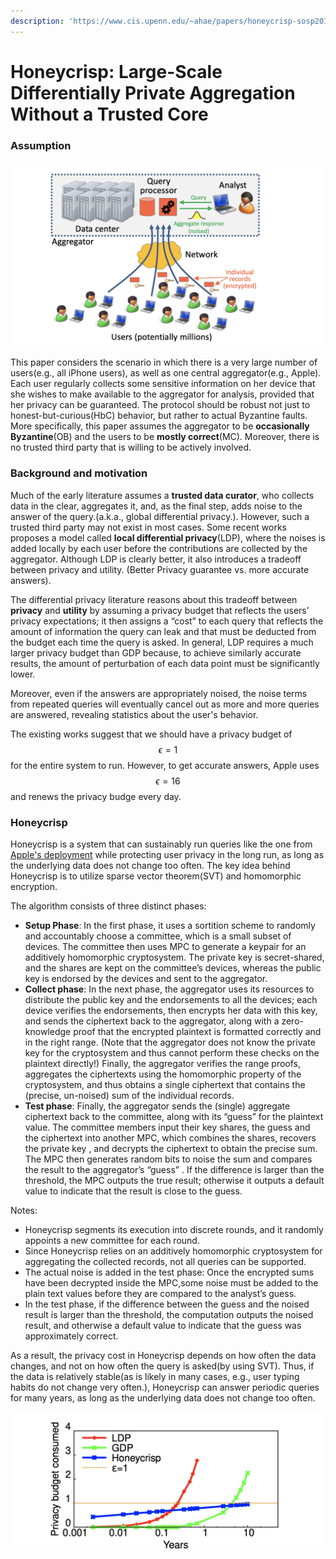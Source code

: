 ```yaml
---
description: 'https://www.cis.upenn.edu/~ahae/papers/honeycrisp-sosp2019.pdf'
---
```


# Honeycrisp: Large-Scale Differentially Private Aggregation Without a Trusted Core

### Assumption

![](../../.gitbook/assets/screen-shot-2020-03-06-at-8.51.46-pm.png)

This paper considers the scenario in which there is a very large number of users\(e.g., all iPhone users\), as well as one central aggregator\(e.g., Apple\). Each user regularly collects some sensitive information on her device that she wishes to make available to the aggregator for analysis, provided that her privacy can be guaranteed. The protocol should be robust not just to honest-but-curious\(HbC\) behavior, but rather to actual Byzantine faults. More specifically, this paper assumes the aggregator to be **occasionally Byzantine**\(OB\) and the users to be **mostly correct**\(MC\). Moreover, there is no trusted third party that is willing to be actively involved. 

### Background and motivation

Much of the early literature assumes a **trusted data curator**, who collects data in the clear, aggregates it, and, as the final step, adds noise to the answer of the query.\(a.k.a., global differential privacy.\). However, such a  trusted third party may not exist in most cases. Some recent works proposes a model called **local differential privacy**\(LDP\), where the noises is added locally by each user before the contributions are collected by the aggregator. Although LDP is clearly better, it also introduces a tradeoff between privacy and utility. \(Better Privacy guarantee vs. more accurate answers\). 

The differential privacy literature reasons about this tradeoff between **privacy** and **utility** by assuming a privacy budget that reflects the users’ privacy expectations; it then assigns a “cost” to each query that reflects the amount of information the query can leak and that must be deducted from the budget each time the query is asked. In general, LDP requires a much larger privacy budget than GDP because, to achieve similarly accurate results, the amount of perturbation of each data point must be significantly lower. 

Moreover, even if the answers are appropriately noised, the noise terms from repeated queries will eventually cancel out as more and more queries are answered, revealing statistics about the user's behavior. 

The existing works suggest that we should have a privacy budget of $$\epsilon = 1$$ for the entire system to run. However, to get accurate answers, Apple uses $$\epsilon = 16$$ and renews the privacy budge every day. 

### Honeycrisp

Honeycrisp is a system that can sustainably run queries like the one from [Apple's deployment](https://www.apple.com/privacy/docs/Differential_Privacy_Overview.pdf) while protecting user privacy in the long run, as long as the underlying data does not change too often. The key idea behind Honeycrisp is to utilize sparse vector theorem\(SVT\) and homomorphic encryption. 

The algorithm consists of three distinct phases:

* **Setup Phase**: In the first phase, it uses a sortition scheme to randomly and accountably choose a committee, which is a small subset of devices. The committee then uses MPC to generate a keypair for an additively homomorphic cryptosystem. The private key is secret-shared, and the shares are kept on the committee’s devices, whereas the public key is endorsed by the devices and sent to the aggregator.
* **Collect phase**: In the next phase, the aggregator uses its resources to distribute the public key and the endorsements to all the devices; each device verifies the endorsements, then encrypts her data with this key, and sends the ciphertext back to the aggregator, along with a zero-knowledge proof that the encrypted plaintext is formatted correctly and in the right range. \(Note that the aggregator does not know the private key for the cryptosystem and thus cannot perform these checks on the plaintext directly!\) Finally, the aggregator verifies the range proofs, aggregates the ciphertexts using the homomorphic property of the cryptosystem, and thus obtains a single ciphertext that contains the \(precise, un-noised\) sum of the individual records. 
* **Test phase**: Finally, the aggregator sends the \(single\) aggregate ciphertext back to the committee, along with its “guess” for the plaintext value. The committee members input their key shares, the guess and the ciphertext into another MPC, which combines the shares, recovers the private key , and decrypts the ciphertext to obtain the precise sum. The MPC then generates random bits to noise the sum and compares the result to the aggregator’s “guess” . If the difference is larger than the threshold, the MPC outputs the true result; otherwise it outputs a default value to indicate that the result is close to the guess. 

Notes:

* Honeycrisp segments its execution into discrete rounds, and it randomly appoints a new committee for each round.
* Since Honeycrisp relies on an additively homomorphic cryptosystem for aggregating the collected records, not all queries can be supported.
* The actual noise is added in the test phase: Once the encrypted sums have been decrypted inside the MPC,some noise must be added to the plain text values before they are compared to the analyst’s guess.
* In the test phase, if the difference between the guess and the noised result is larger than the threshold, the computation outputs the noised result, and otherwise a default value to indicate that the guess was approximately correct.

As a result, the privacy cost in Honeycrisp depends on how often the data changes, and not on how often the query is asked\(by using SVT\). Thus, if the data is relatively stable\(as is likely in many cases, e.g., user typing habits do not change very often.\), Honeycrisp can answer periodic queries for many years, as long as the underlying data does not change too often.

![](../../.gitbook/assets/screen-shot-2020-03-06-at-10.52.34-pm.png)








